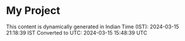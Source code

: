 # My Project

This content is dynamically generated in Indian Time (IST): 2024-03-15 21:18:39 IST
Converted to UTC: 2024-03-15 15:48:39 UTC
